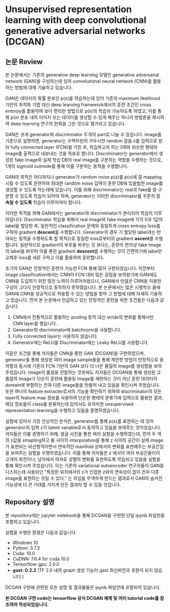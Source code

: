 # Unsupervised representation learning with deep convolutional generative adversarial networks (DCGAN)
## 논문 Review
본 논문에서는 기존의 generative deep learning 모델인 generative adversarial network (GAN)을 구성하는데 있어 convolutional neural network (CNN)을 활용하는 방법에 대해 기술하고 있습니다.

GAN은 데이터의 확률 분포인 p(x)를 학습하는데 있어 기존의 maximum likelihood 기반의 최적화 기법 대신 deep learning framework에서의 훈련 조건인 cross entorpy를 활용하여 보다 편리한 방법으로 p(x)의 학습이 가능하도록 하였고, 이를 통해 p(x) 분포 내의 이미지 또는 데이터를 생성할 수 있게 해주는 하나의 방법론을 제시하여 deep learning 연구의 한획을 그은 것으로 평가되고 있습니다.

GAN은 크게 generator와 discriminator 두개의 part로 나눌 수 있습니다. Image를 기준으로 설명하면, generator는 수백차원의 가우시안 random 잡음 z를 입력으로 받아 fully connected layer (FCN)를 거친 후, 학습하고자 하는 DB와 비슷한 형태의 image를 출력으로 내보내는 것을 목표로 합니다. Discriminator는 generator에서 생성된 fake image와 실제 학습 DB의 real image를 구분하는 역할을 수행하는 것으로, 1개의 sigmoid outnode를 통해 이를 구분하는 동작을 수행합니다.

GAN의 목적은 어디까지나 generator가 random noise p(z)를 p(x)에 잘 mapping 시킬 수 있도록 훈련하여 최대한 random noise 입력이 훈련 DB에 있을법한 image를 생성할 수 있도록 하는데에 있습니다. 이를 위해 discriminator는 real과 fake를 잘 구분할 수 있도록 학습이 되어야 하며, generator는 이러한 discriminator를 꾸준히 잘 **속일 수 있도록** 학습이 이루어져야 합니다.

이러한 목적을 위해 GAN에서는 generator와 discriminator가 분리되어 학습이 이루어집니다. Discriminator 학습을 위해서 real image와 fake image에 각각 0과 1값의 label을 할당한 후, 일반적인 classification 문제와 동일하게 cross entropy loss를 구하여 gradient **descent**를 수행합니다. Generator의 경우 기 할당된 label과는 반대되는 동작을 수행하도록 할 목적으로 동일한 loss로부터의 gradient **ascent**를 수행합니다. 일반적으로 gradient의 부호를 바꾸는 것 보다는, 훈련의 편의상 fake image의 label을 바꾸어 이를 통한 gradient **descent**를 수행하는 것이 간편하기에 label만 교체후 loss를 새로 구하고 이를 활용하여 훈련합니다.

초기의 GAN은 안정적인 훈련이 가능한 FCN 통해 많이 구현되었습니다. 이전부터 image classification에서는 CNN이 FCN 대비 많은 강점을 보여왔기에 GAN에도 CNN을 도입하기 위한 많은 노력이 이루어져왔으나, GAN에서 만큼은 CNN을 이용한 구성이 그다지 안정적으로 동작하지 못하였습니다. 본 논문에서는 많은 시행착오 끝에 GAN에 CNN을 성공적으로 적용할 수 있는 방법을 찾아 그 방법에 대해 자세히 기술하고 있습니다.
먼저 본 논문에서 언급하고 있는 안정적인 훈련을 위한 조건들은 다음과 같습니다.

1. CNN에서 전통적으로 활용하는 pooling 동작 대신 stride의 변화를 통해서만 CNN layer를 쌓습니다.
2. Generator와 discriminator에 batchnorm을 사용합니다.
3. Fully connected layer는 사용하지 않습니다.
4. Generator에는 ReLU를 Discriminator에는 Leaky ReLU를 사용합니다.

이같은 조건을 통해 저자들은 CNN을 통한 GAN (DCGAN)을 구현하였으며, generator를 통해 생성된 여러 image sample들을 통해 제안한 방법이 안정적으로 동작함과 동시에 기존의 FCN 기반의 GAN 보다 더 나은 품질의 image를 생성함을 보여주었습니다. Image의 품질을 관찰하는 것외에도 저자들은 DCGAN을 통해 생성된 고품질의 image가 단순히 훈련에 활용된 image를 재현하는 것이 아닌 훈련 데이터의 domain에 부합하는 전혀 다른 image들을 만들어 내고 있음을 확인시켜 주었습니다. 또한 하나의 feature extracter로서의 기능을 확인하기 위하여 discriminator의 모든 layer의 feature map 정보를 사용하여 단순한 형태의 분류기에 입력으로 활용한 결과, 해당 정보들이 class를 분류하는데 있어서도 유의미한 unsupervised representation learning을 수행하고 있음을 증명하였습니다. 

실험에 있어서 가장 인상적인 분석은, generator를 통해 p(x)를 표현하는 데 있어 generator의 입력 z가 latent variable로서 동작하고 있음을 보여주는 것이었습니다. 저자들은 이를 증명하기 위해, 얼굴 사진을 통한 여러 실험을 수행하였는데, 먼저 두 개의 z값을 smapling하고 둘 사이의 interpolation을 통해 z 사이의 공간이 실제 image가 표현되는 비선형적이면서 연속적인 manifold 상에서의 변화를 표현해주는 부공간임을 보여주는 실험을 수행하였습니다. 이를 통해 저자들은 z 에서의 여러 부공간들이이 고개의 회전이나, 남자에서 여자로 성별의 변화를 표현하도록 학습되고 있음을 실험을 통해 확인시켜 주었습니다. 이는 기존의 variational autoencoder 연구자들이 GAN을 디스하는데 사용되던 "특정한 위치에서의 z가 인접한 z와의 연속성이 없이 전혀 다른 image를 표현하는 것일 수 있다." 는 의심을 무색하게 만드는 결과로서 GAN의 숨겨진 가능성에 더 큰 기대를 가지게 만든 결과라 할 수 있을 것입니다.

## Repository 설명
본 repository에는 jupyter notebook을 통해 DCGAN을 구현한 단일 ipynb 파일만을 포함하고 있습니다.

실험을 수행한 환경은 다음과 같습니다.
- Windows 10
- Python: 3.7.3
- Cuda: 10.0
- CuDNN: 7.6.4 for cuda 10.0
- Tensorflow-gpu: 2.0.0
- **gast: 0.2.2** (TF 2.0 내의 graph 생성 기능이 gast 최신버전과 호환이 되지 않습니다.)

DCGAN 구현에 관련된 모든 설명 및 결과물들은 ipynb 파일안에 포함되어 있습니다.

**본 DCGAN 구현 code는 tensorflow 공식 DCGAN 예제 및 여러 tutorial code를 참조하여 작성되었습니다.**
